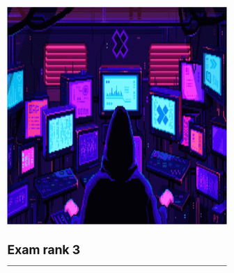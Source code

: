 
<img src="../../Wallpaper/pixels-neon.gif" alt="pixels neon" width="1000" height="500">


# Exam rank 3




---
